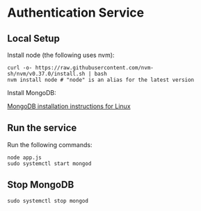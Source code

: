 
# Authentication Service


## Local Setup

Install node (the following uses nvm):

    curl -o- https://raw.githubusercontent.com/nvm-sh/nvm/v0.37.0/install.sh | bash
    nvm install node # "node" is an alias for the latest version

Install MongoDB:

[MongoDB installation instructions for Linux](https://docs.mongodb.com/manual/administration/install-on-linux/)

## Run the service

Run the following commands:

    node app.js
    sudo systemctl start mongod


## Stop MongoDB

    sudo systemctl stop mongod

